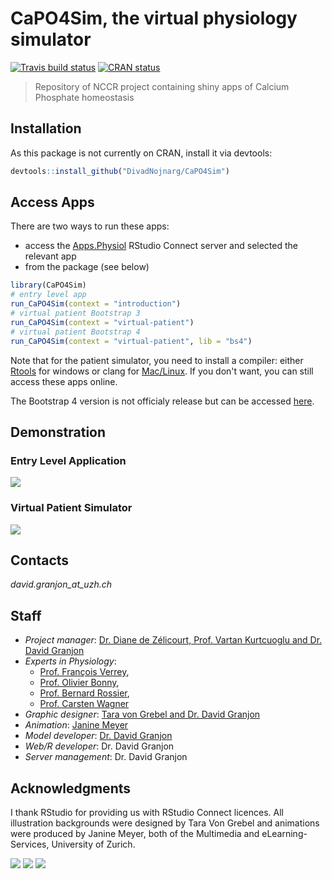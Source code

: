# CaPO4Sim, the virtual physiology simulator
[![Travis build status](https://travis-ci.com/DivadNojnarg/CaPO4Sim.svg?token=wk4LByQczpy1WzofyA7q&branch=master)](https://travis-ci.com/DivadNojnarg/CaPO4Sim)
[![CRAN status](https://www.r-pkg.org/badges/version/CaPO4Sim)](https://cran.r-project.org/package=CaPO4Sim)


> Repository of NCCR project containing shiny apps of Calcium Phosphate homeostasis

## Installation

As this package is not currently on CRAN, install it via devtools:

```r
devtools::install_github("DivadNojnarg/CaPO4Sim")
```

## Access Apps

There are two ways to run these apps:

- access the [Apps.Physiol](http://physiol-seafile.uzh.ch) RStudio Connect server and selected the relevant app
- from the package (see below)

```r
library(CaPO4Sim)
# entry level app
run_CaPO4Sim(context = "introduction")
# virtual patient Bootstrap 3
run_CaPO4Sim(context = "virtual-patient")
# virtual patient Bootstrap 4
run_CaPO4Sim(context = "virtual-patient", lib = "bs4")
```

Note that for the patient simulator, you need to install a compiler: either [Rtools](https://cran.r-project.org/bin/windows/Rtools/) for windows or clang for [Mac/Linux](https://cran.r-project.org/bin/macosx/tools/). If you don't want,
you can still access these apps online.

The Bootstrap 4 version is not officialy release but can be accessed [here](http://physiol-seafile.uzh.ch:3939/virtual_patient_v2/).

## Demonstration

### Entry Level Application

![](https://community.rstudio.com/uploads/default/original/2X/b/bd5306bab9eb7561da943c59d2693639dc719168.gif)

### Virtual Patient Simulator

![](https://community.rstudio.com/uploads/default/original/2X/e/eb1013fd09ccf10cbe13da3f0168eebfcb0eba75.gif)

## **Contacts** 

*david.granjon_at_uzh.ch*

## **Staff** 
+ *Project manager*: [Dr. Diane de Zélicourt, Prof. Vartan Kurtcuoglu and Dr. David Granjon](http://interfacegroup.ch/people/)
+ *Experts in Physiology*: 
  - [Prof. François Verrey](https://www.physiol.uzh.ch/en/research/institutegroups/EpithelialTransports/TeamMembers/FVerrey.html),
  - [Prof. Olivier Bonny](https://www.unil.ch/dpt/fr/home/menuinst/recherche/groupe-bonny.html),
  - [Prof. Bernard Rossier](https://hset.org/organization/team/),
  - [Prof. Carsten Wagner](https://www.physiol.uzh.ch/en/research/institutegroups/Acidbasetransport/Grwagner/CWagner.html)
+ *Graphic designer*: [Tara von Grebel and Dr. David Granjon](https://www.uzh.ch/id/cl/iframe/org/index.php?id=tg)
+ *Animation*: [Janine Meyer](https://www.uzh.ch/id/cl/iframe/org/index.php?id=jnm)
+ *Model developer*: [Dr. David Granjon](https://divadnojnarg.github.io)
+ *Web/R developer*: Dr. David Granjon
+ *Server management*: Dr. David Granjon

## Acknowledgments
I thank RStudio for providing us with RStudio Connect licences. All illustration backgrounds were designed by Tara Von Grebel and animations were produced by Janine Meyer, both of the Multimedia and eLearning-Services, University of Zurich.

![](https://community.rstudio.com/uploads/default/original/2X/1/16568320e6b8079b21eae4fc61d26b7f03dcd56e.png) 
![](https://community.rstudio.com/uploads/default/original/2X/b/b663036fed740eb1543e1d04c7bcc74b0da821eb.png) 
![](https://community.rstudio.com/uploads/default/original/2X/3/3ad594aa86a0e5a1b5ef038b453eb8fdee4b48f2.png) 
